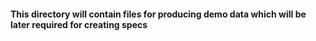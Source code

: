 #### This directory will contain files for producing demo data which will be later required for creating specs